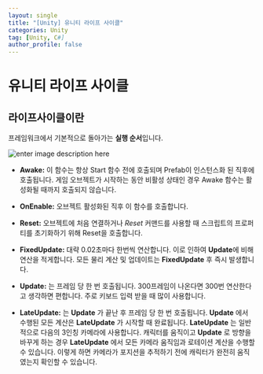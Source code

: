 ```yaml
---
layout: single
title: "[Unity] 유니티 라이프 사이클"
categories: Unity
tag: [Unity, C#]
author_profile: false
---
```


# 유니티 라이프 사이클

## 라이프사이클이란

프레임워크에서 기본적으로 돌아가는 **실행 순서**입니다.

![enter image description here](https://img1.daumcdn.net/thumb/R1280x0/?scode=mtistory2&fname=https://t1.daumcdn.net/cfile/tistory/2120053857A2C7E524)

-   **Awake:**  이 함수는 항상 Start 함수 전에 호출되며 Prefab이 인스턴스화 된 직후에 호출됩니다. 
게임 오브젝트가 시작하는 동안 비활성 상태인 경우 Awake 함수는 활성화될 때까지 호출되지 않습니다.

-   **OnEnable:** 오브젝트 활성화된 직후 이 함수를 호출합니다.

-   **Reset:**  오브젝트에 처음 연결하거나  _Reset_  커맨드를 사용할 때 스크립트의 프로퍼티를 초기화하기 위해 Reset을 호출합니다.

-   **FixedUpdate:**  대략 0.02초마다 한번씩 연산합니다. 이로 인하여 **Update**에 비해 연산을 적게합니다.
 모든 물리 계산 및 업데이트는  **FixedUpdate**  후 즉시 발생합니다. 
 
    
-   **Update:**   는 프레임 당 한 번 호출됩니다.
 300프레임이 나온다면 300번 연산한다고 생각하면 편합니다. 주로 키보드 입력 받을 때 많이 사용합니다.
  
-   **LateUpdate:** 는  **Update**  가 끝난 후 프레임 당 한 번 호출됩니다.  **Update**  에서 수행된 모든 계산은  **LateUpdate**  가 시작할 때 완료됩니다.  **LateUpdate**  는 일반적으로 다음의 3인칭 카메라에 사용합니다. 캐릭터를 움직이고  **Update**  로 방향을 바꾸게 하는 경우  **LateUpdate**  에서 모든 카메라 움직임과 로테이션 계산을 수행할 수 있습니다. 이렇게 하면 카메라가 포지션을 추적하기 전에 캐릭터가 완전히 움직였는지 확인할 수 있습니다.
